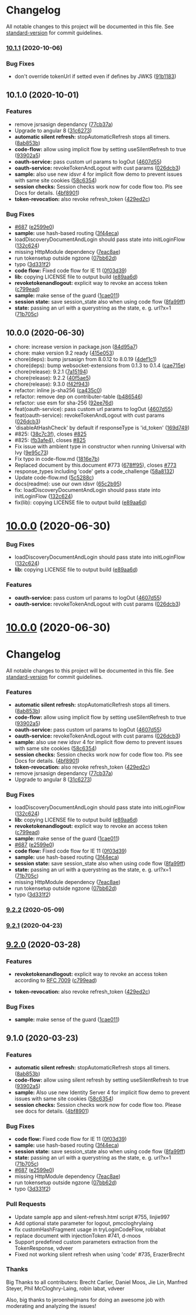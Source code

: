 # Changelog

All notable changes to this project will be documented in this file. See [standard-version](https://github.com/conventional-changelog/standard-version) for commit guidelines.

### [10.1.1](https://github.com/diegoauyon/angular-oauth2-oidc/compare/v10.1.0...v10.1.1) (2020-10-06)


### Bug Fixes

* don't override tokenUrl if setted even if defines by JWKS ([91b1183](https://github.com/diegoauyon/angular-oauth2-oidc/commit/91b11839324229b6504384559fd8f6e8d00834f2))

## 10.1.0 (2020-10-01)


### Features

* remove jsrsasign dependancy ([77cb37a](https://github.com/diegoauyon/angular-oauth2-oidc/commit/77cb37abfd08762a59b221257ed8d5d5b7c795d4))
* Upgrade to angular 8 ([31c6273](https://github.com/diegoauyon/angular-oauth2-oidc/commit/31c6273b388af7e796a9ad663e346f1e33ff331c))
* **automatic silent refresh:** stopAutomaticRefresh stops all timers. ([8ab853b](https://github.com/diegoauyon/angular-oauth2-oidc/commit/8ab853bf38dd162060d7b6cbd18f7b4fd5a84f18))
* **code-flow:** allow using implicit flow by setting useSilentRefresh to true ([93902a5](https://github.com/diegoauyon/angular-oauth2-oidc/commit/93902a5808bb9b75a41d4bde44c6ab763bcfa9f6))
* **oauth-service:** pass custom url params to logOut ([4607d55](https://github.com/diegoauyon/angular-oauth2-oidc/commit/4607d55c6bdf608a32a2a029feac9eb37bfb493d))
* **oauth-service:** revokeTokenAndLogout with cust params ([026dcb3](https://github.com/diegoauyon/angular-oauth2-oidc/commit/026dcb38e4299afbab8faff1d54dba94cadc1aa6))
* **sample:** also use new idsvr 4 for implicit flow demo to prevent issues with same site cookies ([58c6354](https://github.com/diegoauyon/angular-oauth2-oidc/commit/58c63541bc7d83d72c30577da2b68ac2d1dc35b7))
* **session checks:** Session checks work now for code flow too. Pls see Docs for details. ([4bf8901](https://github.com/diegoauyon/angular-oauth2-oidc/commit/4bf89014d8cc5d50ed716500e3f3ad265b4ae2db))
* **token-revocation:** also revoke refresh_token ([429ed2c](https://github.com/diegoauyon/angular-oauth2-oidc/commit/429ed2c5b50c60ac857ff0ffe84c1d7fc995c6dd))


### Bug Fixes

* [#687](https://github.com/diegoauyon/angular-oauth2-oidc/issues/687) ([e2599e0](https://github.com/diegoauyon/angular-oauth2-oidc/commit/e2599e071307ae1efe1592c83bb3b7a01642a61d))
* **sample:** use hash-based routing ([3f44eca](https://github.com/diegoauyon/angular-oauth2-oidc/commit/3f44ecae157305c56ae377fcd6d2df8dfde8adf5))
* loadDiscoveryDocumentAndLogin should pass state into initLoginFlow ([132c624](https://github.com/diegoauyon/angular-oauth2-oidc/commit/132c62426cfe07ddaf0eebb85bdf062ee49e4a06))
* missing HttpModule dependency ([7eac8ae](https://github.com/diegoauyon/angular-oauth2-oidc/commit/7eac8ae5cd1fd549f3933c30790f4b802c2c09f0))
* run tokensetup outside ngzone ([07bb62d](https://github.com/diegoauyon/angular-oauth2-oidc/commit/07bb62d06abb84ef2da010977d07bfd2a3805b16))
* typo ([3d331f2](https://github.com/diegoauyon/angular-oauth2-oidc/commit/3d331f2166340db43f0aaca42ce8abc4913cd027))
* **code flow:** Fixed code flow for IE 11 ([0f03d39](https://github.com/diegoauyon/angular-oauth2-oidc/commit/0f03d393aac9fe4e26444a73884dd154318d530f))
* **lib:** copying LICENSE file to output build ([e89aa6d](https://github.com/diegoauyon/angular-oauth2-oidc/commit/e89aa6d90054dc4ad20f234db2107e82b11a9386))
* **revoketokenandlogout:** explicit way to revoke an access token ([c799ead](https://github.com/diegoauyon/angular-oauth2-oidc/commit/c799eadbfa616d459af8be1a667499834745d78f))
* **sample:** make sense of the guard ([1cae011](https://github.com/diegoauyon/angular-oauth2-oidc/commit/1cae011532dc91a250368c95120812d2f78f8109))
* **session state:** save session_state also when using code flow ([8fa99ff](https://github.com/diegoauyon/angular-oauth2-oidc/commit/8fa99ff721ea2b08f28bc5e9fa3e48a459e2a59a))
* **state:** passing an url with a querystring as the state, e. g. url?x=1 ([71b705c](https://github.com/diegoauyon/angular-oauth2-oidc/commit/71b705cb5105f6dfb49aabc55607745b881c5dc3))

## 10.0.0 (2020-06-30)

* chore: increase version in package.json ([84d95a7](https://github.com/manfredsteyer/angular-oauth2-oidc/commit/84d95a7))
* chore: make version 9.2 ready ([415e053](https://github.com/manfredsteyer/angular-oauth2-oidc/commit/415e053))
* chore(deps): bump jsrsasign from 8.0.12 to 8.0.19 ([4def1c1](https://github.com/manfredsteyer/angular-oauth2-oidc/commit/4def1c1))
* chore(deps): bump websocket-extensions from 0.1.3 to 0.1.4 ([cae715e](https://github.com/manfredsteyer/angular-oauth2-oidc/commit/cae715e))
* chore(release): 9.2.1 ([7a15194](https://github.com/manfredsteyer/angular-oauth2-oidc/commit/7a15194))
* chore(release): 9.2.2 ([40f5ae5](https://github.com/manfredsteyer/angular-oauth2-oidc/commit/40f5ae5))
* chore(release): 9.3.0 ([f42f943](https://github.com/manfredsteyer/angular-oauth2-oidc/commit/f42f943))
* refactor: inline js-sha256 ([ca435c0](https://github.com/manfredsteyer/angular-oauth2-oidc/commit/ca435c0))
* refactor: remove dep on contributer-table ([b486546](https://github.com/manfredsteyer/angular-oauth2-oidc/commit/b486546))
* refactor: use esm for sha-256 ([92ee76d](https://github.com/manfredsteyer/angular-oauth2-oidc/commit/92ee76d))
* feat(oauth-service): pass custom url params to logOut ([4607d55](https://github.com/manfredsteyer/angular-oauth2-oidc/commit/4607d55))
* feat(oauth-service): revokeTokenAndLogout with cust params ([026dcb3](https://github.com/manfredsteyer/angular-oauth2-oidc/commit/026dcb3))
* 'disableAtHashCheck' by default if responseType is 'id_token' ([169d749](https://github.com/manfredsteyer/angular-oauth2-oidc/commit/169d749))
* #825: ([38c7c3f](https://github.com/manfredsteyer/angular-oauth2-oidc/commit/38c7c3f)), closes [#825](https://github.com/manfredsteyer/angular-oauth2-oidc/issues/825)
* #825: ([fb3afe4](https://github.com/manfredsteyer/angular-oauth2-oidc/commit/fb3afe4)), closes [#825](https://github.com/manfredsteyer/angular-oauth2-oidc/issues/825)
* Fix issue with ambient type in constructor when running Universal with Ivy ([9e95c73](https://github.com/manfredsteyer/angular-oauth2-oidc/commit/9e95c73))
* Fix typo in code-flow.md ([1816e7b](https://github.com/manfredsteyer/angular-oauth2-oidc/commit/1816e7b))
* Replaced document by this.document #773 ([678ff95](https://github.com/manfredsteyer/angular-oauth2-oidc/commit/678ff95)), closes [#773](https://github.com/manfredsteyer/angular-oauth2-oidc/issues/773)
* response_types including 'code' gets a code_challenge ([58a8132](https://github.com/manfredsteyer/angular-oauth2-oidc/commit/58a8132))
* Update code-flow.md ([5c5288c](https://github.com/manfredsteyer/angular-oauth2-oidc/commit/5c5288c))
* docs(readme): use our own idsvr ([65c2b95](https://github.com/manfredsteyer/angular-oauth2-oidc/commit/65c2b95))
* fix: loadDiscoveryDocumentAndLogin should pass state into initLoginFlow ([132c624](https://github.com/manfredsteyer/angular-oauth2-oidc/commit/132c624))
* fix(lib): copying LICENSE file to output build ([e89aa6d](https://github.com/manfredsteyer/angular-oauth2-oidc/commit/e89aa6d))


# [10.0.0](https://github.com/manfredsteyer/angular-oauth2-oidc/compare/9.2.0...10.0.0) (2020-06-30)


### Bug Fixes

* loadDiscoveryDocumentAndLogin should pass state into initLoginFlow ([132c624](https://github.com/manfredsteyer/angular-oauth2-oidc/commit/132c62426cfe07ddaf0eebb85bdf062ee49e4a06))
* **lib:** copying LICENSE file to output build ([e89aa6d](https://github.com/manfredsteyer/angular-oauth2-oidc/commit/e89aa6d90054dc4ad20f234db2107e82b11a9386))


### Features

* **oauth-service:** pass custom url params to logOut ([4607d55](https://github.com/manfredsteyer/angular-oauth2-oidc/commit/4607d55c6bdf608a32a2a029feac9eb37bfb493d))
* **oauth-service:** revokeTokenAndLogout with cust params ([026dcb3](https://github.com/manfredsteyer/angular-oauth2-oidc/commit/026dcb38e4299afbab8faff1d54dba94cadc1aa6))



# [10.0.0](https://github.com/manfredsteyer/angular-oauth2-oidc/compare/v9.3.0...v10.0.0) (2020-06-30)



# Changelog

All notable changes to this project will be documented in this file. See [standard-version](https://github.com/conventional-changelog/standard-version) for commit guidelines.


### Features

* **automatic silent refresh:** stopAutomaticRefresh stops all timers. ([8ab853b](https://github.com/manfredsteyer/angular-oauth2-oidc/commit/8ab853bf38dd162060d7b6cbd18f7b4fd5a84f18))
* **code-flow:** allow using implicit flow by setting useSilentRefresh to true ([93902a5](https://github.com/manfredsteyer/angular-oauth2-oidc/commit/93902a5808bb9b75a41d4bde44c6ab763bcfa9f6))
* **oauth-service:** pass custom url params to logOut ([4607d55](https://github.com/manfredsteyer/angular-oauth2-oidc/commit/4607d55c6bdf608a32a2a029feac9eb37bfb493d))
* **oauth-service:** revokeTokenAndLogout with cust params ([026dcb3](https://github.com/manfredsteyer/angular-oauth2-oidc/commit/026dcb38e4299afbab8faff1d54dba94cadc1aa6))
* **sample:** also use new idsvr 4 for implicit flow demo to prevent issues with same site cookies ([58c6354](https://github.com/manfredsteyer/angular-oauth2-oidc/commit/58c63541bc7d83d72c30577da2b68ac2d1dc35b7))
* **session checks:** Session checks work now for code flow too. Pls see Docs for details. ([4bf8901](https://github.com/manfredsteyer/angular-oauth2-oidc/commit/4bf89014d8cc5d50ed716500e3f3ad265b4ae2db))
* **token-revocation:** also revoke refresh_token ([429ed2c](https://github.com/manfredsteyer/angular-oauth2-oidc/commit/429ed2c5b50c60ac857ff0ffe84c1d7fc995c6dd))
* remove jsrsasign dependancy ([77cb37a](https://github.com/manfredsteyer/angular-oauth2-oidc/commit/77cb37abfd08762a59b221257ed8d5d5b7c795d4))
* Upgrade to angular 8 ([31c6273](https://github.com/manfredsteyer/angular-oauth2-oidc/commit/31c6273b388af7e796a9ad663e346f1e33ff331c))


### Bug Fixes

* loadDiscoveryDocumentAndLogin should pass state into initLoginFlow ([132c624](https://github.com/manfredsteyer/angular-oauth2-oidc/commit/132c62426cfe07ddaf0eebb85bdf062ee49e4a06))
* **lib:** copying LICENSE file to output build ([e89aa6d](https://github.com/manfredsteyer/angular-oauth2-oidc/commit/e89aa6d90054dc4ad20f234db2107e82b11a9386))
* **revoketokenandlogout:** explicit way to revoke an access token ([c799ead](https://github.com/manfredsteyer/angular-oauth2-oidc/commit/c799eadbfa616d459af8be1a667499834745d78f))
* **sample:** make sense of the guard ([1cae011](https://github.com/manfredsteyer/angular-oauth2-oidc/commit/1cae011532dc91a250368c95120812d2f78f8109))
* [#687](https://github.com/manfredsteyer/angular-oauth2-oidc/issues/687) ([e2599e0](https://github.com/manfredsteyer/angular-oauth2-oidc/commit/e2599e071307ae1efe1592c83bb3b7a01642a61d))
* **code flow:** Fixed code flow for IE 11 ([0f03d39](https://github.com/manfredsteyer/angular-oauth2-oidc/commit/0f03d393aac9fe4e26444a73884dd154318d530f))
* **sample:** use hash-based routing ([3f44eca](https://github.com/manfredsteyer/angular-oauth2-oidc/commit/3f44ecae157305c56ae377fcd6d2df8dfde8adf5))
* **session state:** save session_state also when using code flow ([8fa99ff](https://github.com/manfredsteyer/angular-oauth2-oidc/commit/8fa99ff721ea2b08f28bc5e9fa3e48a459e2a59a))
* **state:** passing an url with a querystring as the state, e. g. url?x=1 ([71b705c](https://github.com/manfredsteyer/angular-oauth2-oidc/commit/71b705cb5105f6dfb49aabc55607745b881c5dc3))
* missing HttpModule dependency ([7eac8ae](https://github.com/manfredsteyer/angular-oauth2-oidc/commit/7eac8ae5cd1fd549f3933c30790f4b802c2c09f0))
* run tokensetup outside ngzone ([07bb62d](https://github.com/manfredsteyer/angular-oauth2-oidc/commit/07bb62d06abb84ef2da010977d07bfd2a3805b16))
* typo ([3d331f2](https://github.com/manfredsteyer/angular-oauth2-oidc/commit/3d331f2166340db43f0aaca42ce8abc4913cd027))

### [9.2.2](https://github.com/manfredsteyer/angular-oauth2-oidc/compare/v9.2.1...v9.2.2) (2020-05-09)

### [9.2.1](https://github.com/manfredsteyer/angular-oauth2-oidc/compare/v9.2.0...v9.2.1) (2020-04-23)

## [9.2.0](https://github.com/manfredsteyer/angular-oauth2-oidc/compare/v9.1.0...v9.2.0) (2020-03-28)


### Features

* **revoketokenandlogout:** explicit way to revoke an access token according to [RFC 7009](https://tools.ietf.org/html/rfc7009) ([c799ead](https://github.com/manfredsteyer/angular-oauth2-oidc/commit/c799eadbfa616d459af8be1a667499834745d78f))

* **token-revocation:** also revoke refresh_token ([429ed2c](https://github.com/manfredsteyer/angular-oauth2-oidc/commit/429ed2c5b50c60ac857ff0ffe84c1d7fc995c6dd))


### Bug Fixes

* **sample:** make sense of the guard ([1cae011](https://github.com/manfredsteyer/angular-oauth2-oidc/commit/1cae011532dc91a250368c95120812d2f78f8109))

## 9.1.0 (2020-03-23)


### Features

* **automatic silent refresh:** stopAutomaticRefresh stops all timers. ([8ab853b](https://github.com/manfredsteyer/angular-oauth2-oidc/commit/8ab853bf38dd162060d7b6cbd18f7b4fd5a84f18))
* **code-flow:** allow using silent refresh by setting useSilentRefresh to true ([93902a5](https://github.com/manfredsteyer/angular-oauth2-oidc/commit/93902a5808bb9b75a41d4bde44c6ab763bcfa9f6))
* **sample:** Also use new Identity Server 4 for implicit flow demo to prevent issues with same site cookies ([58c6354](https://github.com/manfredsteyer/angular-oauth2-oidc/commit/58c63541bc7d83d72c30577da2b68ac2d1dc35b7))
* **session checks:** Session checks work now for code flow too. Please see docs for details. ([4bf8901](https://github.com/manfredsteyer/angular-oauth2-oidc/commit/4bf89014d8cc5d50ed716500e3f3ad265b4ae2db))


### Bug Fixes

* **code flow:** Fixed code flow for IE 11 ([0f03d39](https://github.com/manfredsteyer/angular-oauth2-oidc/commit/0f03d393aac9fe4e26444a73884dd154318d530f))
* **sample:** use hash-based routing ([3f44eca](https://github.com/manfredsteyer/angular-oauth2-oidc/commit/3f44ecae157305c56ae377fcd6d2df8dfde8adf5))
* **session state:** save session_state also when using code flow ([8fa99ff](https://github.com/manfredsteyer/angular-oauth2-oidc/commit/8fa99ff721ea2b08f28bc5e9fa3e48a459e2a59a))
* **state:** passing an url with a querystring as the state, e. g. url?x=1 ([71b705c](https://github.com/manfredsteyer/angular-oauth2-oidc/commit/71b705cb5105f6dfb49aabc55607745b881c5dc3))
* [#687](https://github.com/manfredsteyer/angular-oauth2-oidc/issues/687) ([e2599e0](https://github.com/manfredsteyer/angular-oauth2-oidc/commit/e2599e071307ae1efe1592c83bb3b7a01642a61d))
* missing HttpModule dependency ([7eac8ae](https://github.com/manfredsteyer/angular-oauth2-oidc/commit/7eac8ae5cd1fd549f3933c30790f4b802c2c09f0))
* run tokensetup outside ngzone ([07bb62d](https://github.com/manfredsteyer/angular-oauth2-oidc/commit/07bb62d06abb84ef2da010977d07bfd2a3805b16))
* typo ([3d331f2](https://github.com/manfredsteyer/angular-oauth2-oidc/commit/3d331f2166340db43f0aaca42ce8abc4913cd027))

### Pull Requests
- Update sample app and silent-refresh.html script #755, linjie997
- Add optional state parameter for logout, pmccloghrylaing
- fix customHashFragment usage in tryLoginCodeFlow, roblabat
- replace document with injectionToken #741, d-moos
- Support predefined custom parameters extraction from the TokenResponse, vdveer
- Fixed not working silent refresh when using 'code' #735, ErazerBrecht

### Thanks

Big Thanks to all contributers: Brecht Carlier, Daniel Moos, Jie Lin, Manfred Steyer, Phil McCloghry-Laing, robin labat, vdveer

Also, big thanks to jeroenheijmans for doing an awesome job with moderating and analyzing the issues!